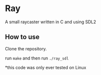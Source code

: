# Ray

A small raycaster written in C and using SDL2

## How to use

Clone the repository.

run `make` and then run `./ray_sdl`

*this code was only ever tested on Linux
